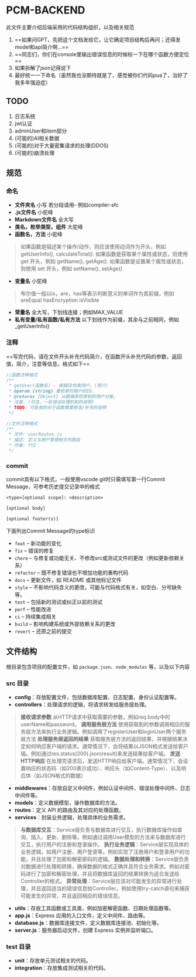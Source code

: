 # PCM-BACKEND

此文件主要介绍后端采用的代码结构组织，以及相关规范

1. ==如果问GPT，先把这个文档发给它，让它确定项目结构后再问；还得发model和api简介啊...==
2. ==同志们，你们在console里输出错误信息的时候标一下在哪个函数方便定位==
3. 如果拆解了json记得说下
4. 最好统一一下命名（虽然我也没期待就是了，感觉被你们代码pua了，治好了我多年强迫症）

## TODO

1. 日志系统
2. jwt认证
3. adminUser和item部分
4. (可能的)AI相关数据
5. (可能的)对于大量密集请求的处理(DDOS)
6. (可能的)崩溃处理

## 规范

### 命名

- **文件夹名** 小写 若分段请用- 例如compiler-sfc
- **.js文件名** 小驼峰
- **Markdown文件名** 全大写
- **类名，枚举类型，组件** 大驼峰
- **函数名，方法** 小驼峰

>如果函数是描述某个操作/动作，则应该使用动词作为开头，例如 getUserInfo(), calculateTotal().
如果函数是获取某个属性或状态，则使用 get 开头，例如 getName(), getAge().
如果函数是设置某个属性或状态，则使用 set 开头，例如 setName(), setAge()

- **变量名** 小驼峰
  
>布尔值一般以is，are，has等表示判断意义的单词作为其前缀，例如areEqual hasEncryption isVisible

- **常量名** 全大写，下划线连接；例如MAX_VALUE
- **私有变量/私有函数/私有方法** 以下划线作为前缀，其余与之前相同，例如_getUserInfo()

### 注释

==写完代码，请在文件开头补充代码简介，在函数开头补充代码的参数，返回值，简介，注意等信息，格式如下==

```js
//函数注释格式
/** 
 * getUser(函数名) - 根据ID检索用户。(简介)
 * @param {string} 要检索的用户的ID。
 * @returns {Object} 从数据库检索到的用户对象。
 * 注意: (可选，一些错误处理机制的说明)
 * TODO: 可能有的对于函数需要修改/补充的说明
 */

//文件注释格式
/**
 * 文件: userRoutes.js
 * 描述: 定义与用户管理相关的路由
 * 作者: YYZ
 */
```

### commit

commit具有以下格式，一般使用vscode git时只需填写第一行Commit Message，可参考历史提交记录中的格式

```txt
<type>[optional scope]: <description>

[optional body]

[optional footer(s)]
```

下面列出Commit Message的type标识

- ``feat`` – 新功能的变化
- ``fix`` – 错误的修复
- ``chore`` – 与修复或功能无关、不修改src或测试文件的更改（例如更新依赖关系）
- ``refactor`` – 既不修复错误也不增加功能的重构代码
- ``docs`` – 更新文件，如 README 或其他标记文件
- ``style`` – 不影响代码含义的更改，可能与代码格式有关，如空白、分号缺失等。
- ``test`` – 包括新的测试或纠正以前的测试
- ``perf`` – 性能改进
- ``ci`` – 持续集成相关
- ``build`` – 影响构建系统或外部依赖关系的更改
- ``revert`` – 还原之前的提交

## 文件结构

根目录包含项目的配置文件，如 `package.json`、`node_modules` 等，以及以下内容

### src 目录

- **config**：存放配置文件，包括数据库配置、日志配置、身份认证配置等。
- **controllers**：处理请求的逻辑，将请求转发给服务层处理。

>**接收请求参数** 从HTTP请求中获取需要的参数，例如req.body中的userName和password。
**调用服务层方法** 使用获取到的参数调用相应的服务层方法来执行业务逻辑。例如调用了registerUser和loginUser两个服务层方法
**处理服务层返回的结果** 获取服务层方法的返回结果，并根据结果决定如何响应客户端的请求。通常情况下，会将结果以JSON格式发送给客户端。例如通过res.status(200).json(result)来发送结果给客户端。
**发送HTTP响应** 在处理完请求后，发送HTTP响应给客户端。通常情况下，会设置响应的状态码（如200表示成功）、响应头（如Content-Type）、以及响应体（如JSON格式的数据）

- **middlewares**：存放自定义中间件，例如认证中间件、错误处理中间件、日志中间件等。
- **models**：定义数据模型，操作数据库的方法。
- **routes**：定义 API 的路由及其对应的处理函数。
- **services**：封装业务逻辑，处理具体的业务需求。

>**与数据库交互**：Service层负责与数据库进行交互，执行数据库操作如查询、插入、更新、删除等。例如通过调用User模型的方法来与数据库进行交互，执行用户的注册和登录操作。
**执行业务逻辑**：Service层实现具体的业务逻辑，如用户注册、用户登录等。例如实现了注册用户和登录用户的功能，并且处理了加密和解密密码的逻辑。
**数据处理和转换**：Service层负责对数据进行处理和转换，确保数据的格式正确并且符合业务需求。例如对密码进行了加密和解密处理，并且将数据库返回的结果转换为适合发送给Controller的格式。
**异常处理**：Service层应该对可能发生的异常进行处理，并且返回适当的错误信息给Controller。例如使用try-catch语句来捕获可能发生的异常，并且返回相应的错误信息。

- **utils**：存放工具函数或工具类，例如加密解密函数、日期处理函数等。
- **app.js**：Express 应用的入口文件，定义中间件、路由等。
- **database.js**：数据库连接文件，定义数据库连接池、初始化等。
- **server.js**：服务器启动文件，创建 Express 实例并监听端口。

### test 目录

- **unit**：存放单元测试相关的代码。
- **integration**：存放集成测试相关的代码。
